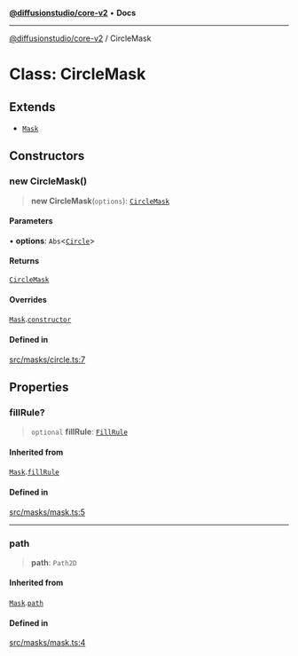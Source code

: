 [**@diffusionstudio/core-v2**](../README.md) • **Docs**

***

[@diffusionstudio/core-v2](../globals.md) / CircleMask

# Class: CircleMask

## Extends

- [`Mask`](Mask.md)

## Constructors

### new CircleMask()

> **new CircleMask**(`options`): [`CircleMask`](CircleMask.md)

#### Parameters

• **options**: `Abs`\<[`Circle`](../interfaces/Circle.md)\>

#### Returns

[`CircleMask`](CircleMask.md)

#### Overrides

[`Mask`](Mask.md).[`constructor`](Mask.md#constructors)

#### Defined in

[src/masks/circle.ts:7](https://github.com/diffusionstudio/core-v2/blob/ce69ef92917fd6c7f2f6e872cf6c87954dee9b56/src/masks/circle.ts#L7)

## Properties

### fillRule?

> `optional` **fillRule**: [`FillRule`](../type-aliases/FillRule.md)

#### Inherited from

[`Mask`](Mask.md).[`fillRule`](Mask.md#fillrule)

#### Defined in

[src/masks/mask.ts:5](https://github.com/diffusionstudio/core-v2/blob/ce69ef92917fd6c7f2f6e872cf6c87954dee9b56/src/masks/mask.ts#L5)

***

### path

> **path**: `Path2D`

#### Inherited from

[`Mask`](Mask.md).[`path`](Mask.md#path)

#### Defined in

[src/masks/mask.ts:4](https://github.com/diffusionstudio/core-v2/blob/ce69ef92917fd6c7f2f6e872cf6c87954dee9b56/src/masks/mask.ts#L4)
